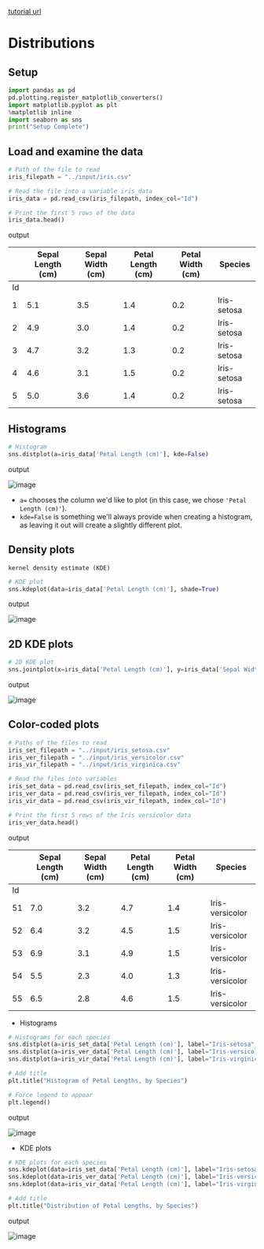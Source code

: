 [tutorial url](https://www.kaggle.com/alexisbcook/distributions)

# Distributions

## Setup

```python
import pandas as pd
pd.plotting.register_matplotlib_converters()
import matplotlib.pyplot as plt
%matplotlib inline
import seaborn as sns
print("Setup Complete")
```

## Load and examine the data

```python
# Path of the file to read
iris_filepath = "../input/iris.csv"

# Read the file into a variable iris_data
iris_data = pd.read_csv(iris_filepath, index_col="Id")

# Print the first 5 rows of the data
iris_data.head()
```

output

|    | Sepal Length (cm) | Sepal Width (cm) | Petal Length (cm) | Petal Width (cm) | Species     |
|----|-------------------|------------------|-------------------|------------------|-------------|
| Id |                   |                  |                   |                  |             |
| 1  | 5.1               | 3.5              | 1.4               | 0.2              | Iris-setosa |
| 2  | 4.9               | 3.0              | 1.4               | 0.2              | Iris-setosa |
| 3  | 4.7               | 3.2              | 1.3               | 0.2              | Iris-setosa |
| 4  | 4.6               | 3.1              | 1.5               | 0.2              | Iris-setosa |
| 5  | 5.0               | 3.6              | 1.4               | 0.2              | Iris-setosa |

## Histograms

```python
# Histogram 
sns.distplot(a=iris_data['Petal Length (cm)'], kde=False)
```

output

![image](https://user-images.githubusercontent.com/74973306/104549440-3e858700-5676-11eb-9faf-1c13ec745884.png)

- ```a=``` chooses the column we'd like to plot (in this case, we chose ```'Petal Length (cm)'```).
- ```kde=False``` is something we'll always provide when creating a histogram, as leaving it out will create a slightly different plot.

## Density plots

```kernel density estimate (KDE)```

```python
# KDE plot 
sns.kdeplot(data=iris_data['Petal Length (cm)'], shade=True)
```
output

![image](https://user-images.githubusercontent.com/74973306/104549565-7d1b4180-5676-11eb-80a2-4fd8c2363e09.png)


## 2D KDE plots

```python
# 2D KDE plot
sns.jointplot(x=iris_data['Petal Length (cm)'], y=iris_data['Sepal Width (cm)'], kind="kde")
```
output

![image](https://user-images.githubusercontent.com/74973306/104549631-96bc8900-5676-11eb-880a-1f47ce47baf3.png)


## Color-coded plots

```python
# Paths of the files to read
iris_set_filepath = "../input/iris_setosa.csv"
iris_ver_filepath = "../input/iris_versicolor.csv"
iris_vir_filepath = "../input/iris_virginica.csv"

# Read the files into variables 
iris_set_data = pd.read_csv(iris_set_filepath, index_col="Id")
iris_ver_data = pd.read_csv(iris_ver_filepath, index_col="Id")
iris_vir_data = pd.read_csv(iris_vir_filepath, index_col="Id")

# Print the first 5 rows of the Iris versicolor data
iris_ver_data.head()
```

output

|    | Sepal Length (cm) | Sepal Width (cm) | Petal Length (cm) | Petal Width (cm) | Species         |
|----|-------------------|------------------|-------------------|------------------|-----------------|
| Id |                   |                  |                   |                  |                 |
| 51 | 7.0               | 3.2              | 4.7               | 1.4              | Iris-versicolor |
| 52 | 6.4               | 3.2              | 4.5               | 1.5              | Iris-versicolor |
| 53 | 6.9               | 3.1              | 4.9               | 1.5              | Iris-versicolor |
| 54 | 5.5               | 2.3              | 4.0               | 1.3              | Iris-versicolor |
| 55 | 6.5               | 2.8              | 4.6               | 1.5              | Iris-versicolor |

- Histograms
```python
# Histograms for each species
sns.distplot(a=iris_set_data['Petal Length (cm)'], label="Iris-setosa", kde=False)
sns.distplot(a=iris_ver_data['Petal Length (cm)'], label="Iris-versicolor", kde=False)
sns.distplot(a=iris_vir_data['Petal Length (cm)'], label="Iris-virginica", kde=False)

# Add title
plt.title("Histogram of Petal Lengths, by Species")

# Force legend to appear
plt.legend()
```

output

![image](https://user-images.githubusercontent.com/74973306/104549735-c4a1cd80-5676-11eb-947c-b80785574eb7.png)

- KDE plots
```python
# KDE plots for each species
sns.kdeplot(data=iris_set_data['Petal Length (cm)'], label="Iris-setosa", shade=True)
sns.kdeplot(data=iris_ver_data['Petal Length (cm)'], label="Iris-versicolor", shade=True)
sns.kdeplot(data=iris_vir_data['Petal Length (cm)'], label="Iris-virginica", shade=True)

# Add title
plt.title("Distribution of Petal Lengths, by Species")
```

output

![image](https://user-images.githubusercontent.com/74973306/104549822-eb600400-5676-11eb-84cb-622b85bb560f.png)
